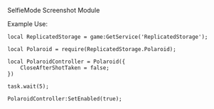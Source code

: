 SelfieMode Screenshot Module

Example Use:
```
local ReplicatedStorage = game:GetService('ReplicatedStorage');

local Polaroid = require(ReplicatedStorage.Polaroid);

local PolaroidController = Polaroid({
	CloseAfterShotTaken = false;
})

task.wait(5);

PolaroidController:SetEnabled(true);
```
